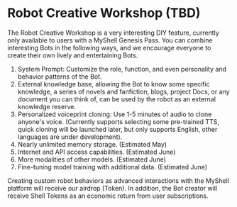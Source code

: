 # Robot Creative Workshop (TBD)

The Robot Creative Workshop is a very interesting DIY feature, currently only available to users with a MyShell Genesis Pass. You can combine interesting Bots in the following ways, and we encourage everyone to create their own lively and entertaining Bots.

1. System Prompt: Customize the role, function, and even personality and behavior patterns of the Bot.
2. External knowledge base, allowing the Bot to know some specific knowledge, a series of novels and fanfiction, blogs, project Docs, or any document you can think of, can be used by the robot as an external knowledge reserve.
3. Personalized voiceprint cloning: Use 1-5 minutes of audio to clone anyone's voice. (Currently supports selecting some pre-trained TTS, quick cloning will be launched later, but only supports English, other languages are under development).
4. Nearly unlimited memory storage. (Estimated May)
5. Internet and API access capabilities. (Estimated June)
6. More modalities of other models. (Estimated June)
7. Fine-tuning model training with additional data. (Estimated June)

Creating custom robot behaviors as advanced interactions with the MyShell platform will receive our airdrop (Token). In addition, the Bot creator will receive Shell Tokens as an economic return from user subscriptions.